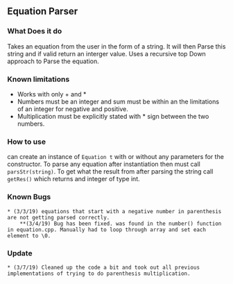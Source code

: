 
## Equation Parser

### What Does it do

Takes an equation from the user in the form of a string. It will then Parse this string and if valid return an interger value. Uses a recursive top Down approach to Parse the equation.

### Known limitations

* Works with only + and *
* Numbers must be an integer and sum must be within an the limitations of an integer for negative and positive.
* Multiplication must be explicitly stated with * sign between the two numbers.

### How to use

can create an instance of ```Equation t``` with or without any parameters for the constructor. To parse any equation after instantiation then must call ```parsStr(string)```. To get what the result from after parsing the string call ```getRes()``` which returns and integer of type int.

### Known Bugs
    * (3/3/19) equations that start with a negative number in parenthesis are not getting parsed correctly.
        **(3/4/19) Bug has been fixed. was found in the number() function in equation.cpp. Manually had to loop through array and set each element to \0.

### Update
    * (3/7/19) Cleaned up the code a bit and took out all previous implementations of trying to do parenthesis multiplication.